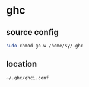 # ghc

## source config

```bash
sudo chmod go-w /home/sy/.ghc
```

## location

`~/.ghc/ghci.conf`
